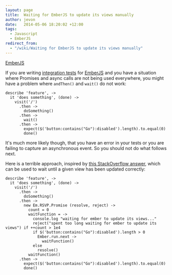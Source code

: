 ```yaml
---
layout: page
title:  Waiting for EmberJS to update its views manually
author: jevon
date:   2014-05-06 18:20:02 +12:00
tags:
  - Javascript
  - EmberJS
redirect_from:
  - "/wiki/Waiting for EmberJS to update its views manually"
---
```


[EmberJS](EmberJS.md)

If you are writing [integration tests](integration-Tests.md) for [EmberJS](EmberJS.md) and you have a situation where Promises and async calls are not being used everywhere, you might have a problem where `andThen()` and `wait()` do not work:

```
describe 'feature', ->
  it 'does something', (done) ->
    visit('/')
      .then ->
        doSomething()
      .then ->
        wait()
      .then ->
        expect($('button:contains("Go"):disabled').length).to.equal(0)
        done()
```

It's much more likely though, that you have an error in your tests or you are failing to capture an asynchronous event. So you should not do what follows next.

Here is a terrible approach, inspired by <a href="http://stackoverflow.com/questions/12086848/emberjs-how-to-wait-until-a-template-is-fully-rendered-before-accessing-its-ch">this StackOverflow answer</a>, which can be used to wait until a given view has been updated correctly:

```
describe 'feature', ->
  it 'does something', (done) ->
    visit('/')
      .then ->
        doSomething()
      .then ->
        new Em.RSVP.Promise (resolve, reject) ->
          count = 0
          waitFunction = ->
            console.log "waiting for ember to update its views..."
            reject("spent too long waiting for ember to update its views") if ++count > 1e4
            if $('button:contains("Go"):disabled').length > 0
              Ember.run.next ->
                waitFunction()
            else
              resolve()
          waitFunction()
      .then ->
        expect($('button:contains("Go"):disabled').length).to.equal(0)
        done()
```
